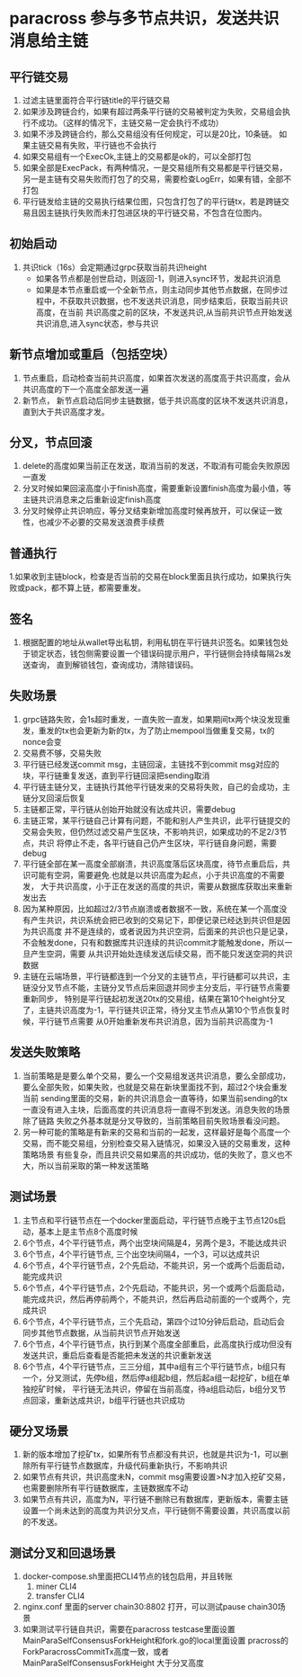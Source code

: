 # paracross 参与多节点共识，发送共识消息给主链

## 平行链交易
 1. 过滤主链里面符合平行链title的平行链交易
 1. 如果涉及跨链合约，如果有超过两条平行链的交易被判定为失败，交易组会执行不成功。（这样的情况下，主链交易一定会执行不成功）
 1. 如果不涉及跨链合约，那么交易组没有任何规定，可以是20比，10条链。 如果主链交易有失败，平行链也不会执行
 1. 如果交易组有一个ExecOk,主链上的交易都是ok的，可以全部打包
 1. 如果全部是ExecPack，有两种情况，一是交易组所有交易都是平行链交易，另一是主链有交易失败而打包了的交易，需要检查LogErr，如果有错，全部不打包
 1. 平行链发给主链的交易执行结果位图，只包含打包了的平行链tx，若是跨链交易且因主链执行失败而未打包进区块的平行链交易，不包含在位图内。

## 初始启动
 1. 共识tick（16s）会定期通过grpc获取当前共识height
    * 如果各节点都是创世启动，则返回-1，则进入sync环节，发起共识消息
    * 如果是本节点重启或一个全新节点，则主动同步其他节点数据，在同步过程中，不获取共识数据，也不发送共识消息，同步结束后，获取当前共识高度，在当前
      共识高度之前的区块，不发送共识,从当前共识节点开始发送共识消息,进入sync状态，参与共识

## 新节点增加或重启（包括空块）
   1. 节点重启，启动检查当前共识高度，如果首次发送的高度高于共识高度，会从共识高度的下一个高度全部发送一遍
   1. 新节点， 新节点启动后同步主链数据，低于共识高度的区块不发送共识消息，直到大于共识高度才发。

## 分叉，节点回滚
 1. delete的高度如果当前正在发送，取消当前的发送，不取消有可能会失败原因一直发
 1. 分叉时候如果回滚高度小于finish高度，需要重新设置finish高度为最小值，等主链共识消息来之后重新设定finish高度
 1. 分叉时候停止共识响应，等分叉结束新增加高度时候再放开，可以保证一致性，也减少不必要的交易发送浪费手续费

## 普通执行
 1.如果收到主链block，检查是否当前的交易在block里面且执行成功，如果执行失败或pack，都不算上链，都需要重发。

## 签名
 1. 根据配置的地址从wallet导出私钥，利用私钥在平行链共识签名。如果钱包处于锁定状态，钱包侧需要设置一个错误码提示用户，平行链侧会持续每隔2s发送查询，
    直到解锁钱包，查询成功，清除错误码。

## 失败场景
 1. grpc链路失败，会1s超时重发，一直失败一直发，如果期间tx两个块没发现重发，重发的tx也会更新为新的tx，为了防止mempool当做重复交易，tx的nonce会变
 1. 交易费不够，交易失败
 1. 平行链已经发送commit msg，主链回滚，主链找不到commit msg对应的块，平行链重复发送，直到平行链回滚把sending取消
 1. 平行链主链分叉，主链执行其他平行链发来的交易将失败，自己的会成功，主链分叉回滚后恢复
 1. 主链都正常，平行链从创始开始就没有达成共识，需要debug
 1. 主链正常，某平行链自己计算有问题，不能和别人产生共识，此平行链提交的交易会失败，但仍然过滤交易产生区块，不影响共识，如果成功的不足2/3节点，共识
    将停止不走，各平行链自己仍产生区块，平行链自身问题，需要debug
 1. 平行链全部在某一高度全部崩溃，共识高度落后区块高度，待节点重启后，共识可能有空洞，需要避免.也就是以共识高度为起点，小于共识高度的不需要发，
    大于共识高度，小于正在发送的高度的共识，需要从数据库获取出来重新发出去
 1. 因为某种原因，比如超过2/3节点崩溃或者数据不一致，系统在某一个高度没有产生共识，共识系统会把已收到的交易记下，即便记录已经达到共识但是因为共识高度
    并不是连续的，或者说因为共识空洞，后面来的共识也只是记录，不会触发done，只有和数据库共识连续的共识commit才能触发done，所以一旦产生空洞，需要
    从共识开始处连续发送后续交易，而不能只发送空洞的共识数据
 1. 主链在云端场景，平行链都连到一个分叉的主链节点，平行链都可以共识，主链没分叉节点不能，主链分叉节点后来回退并同步主分支后，平行链节点需要重新同步，
    特别是平行链起初发送20tx的交易组，结果在第10个height分叉了，主链共识高度为-1，平行链共识正常，待分叉主节点从第10个节点恢复时候，平行链节点需要
    从0开始重新发布共识消息，因为当前共识高度为-1          

## 发送失败策略 
 1. 当前策略是是要么单个交易，要么一个交易组发送共识消息，要么全部成功，要么全部失败，如果失败，也就是交易在新块里面找不到，超过2个块会重发当前
    sending里面的交易，新的共识消息会一直等待，如果当前sending的tx一直没有进入主块，后面高度的共识消息将一直得不到发送。消息失败的场景除了链路
    失败之外基本就是分叉导致的，当前策略目前失败场景看没问题。
 1. 另一种可能的策略是有新来的交易和当前的一起发，这样最好是每个高度一个交易，而不能交易组，分别检查交易入链情况，如果没入链的交易重发，这种策略场景
    有些复杂，而且共识交易如果高的共识成功，低的失败了，意义也不大，所以当前采取的第一种发送策略   
 
## 测试场景
 1. 主节点和平行链节点在一个docker里面启动，平行链节点晚于主节点120s启动，基本上是主节点8个高度时候
 1. 6个节点，4个平行链节点，两个出空块间隔是4，另两个是3，不能达成共识
 1. 6个节点，4个平行链节点, 三个出空块间隔4，一个3，可以达成共识
 1. 6个节点，4个平行链节点，2个先启动，不能共识，另一个或两个后面启动，能完成共识
 1. 6个节点，4个平行链节点，2个先启动，不能共识，另一个或两个后面启动，能完成共识，然后再停前两个，不能共识，然后再启动前面的一个或两个，完成共识
 1. 6个节点，4个平行链节点，三个先启动，第四个过10分钟后启动，启动后会同步其他节点数据，从当前共识节点开始发送 
 1. 6个节点，4个平行链节点，执行到某个高度全部重启，此高度执行成功但没有发送共识，重启后查看是否能把未发送的共识重新发送    
 1. 6个节点，4个平行链节点，三三分组，其中a组有三个平行链节点，b组只有一个，分叉测试，先停b组，然后停a组起b组，然后起a组一起挖矿，b组在单独挖矿时候，
    平行链无法共识，停留在当前高度，待a组启动后，b组分叉节点回滚，重新达成共识，b组平行链也共识成功

## 硬分叉场景
 1. 新的版本增加了挖矿tx，如果所有节点都没有共识，也就是共识为-1，可以删除所有平行链节点数据库，升级代码重新执行，不影响共识
 1. 如果节点有共识，共识高度未N，commit msg需要设置>N才加入挖矿交易，也需要删除所有平行链数据库，主链数据库不动
 1. 如果节点有共识，高度为N，平行链不删除已有数据库，更新版本，需要主链设置一个尚未达到的高度为共识分叉点，平行链侧不需要设置，共识高度以前的不发送。
 
## 测试分叉和回退场景
 1. docker-compose.sh里面把CLI4节点的钱包启用，并且转账
    1. miner CLI4
    1. transfer CLI4
 1. nginx.conf 里面的server chain30:8802 打开，可以测试pause chain30场景
 1. 如果测试平行链自共识，需要在paracross testcase里面设置MainParaSelfConsensusForkHeight和fork.go的local里面设置
    pracross的ForkParacrossCommitTx高度一致，或者MainParaSelfConsensusForkHeight 大于分叉高度     